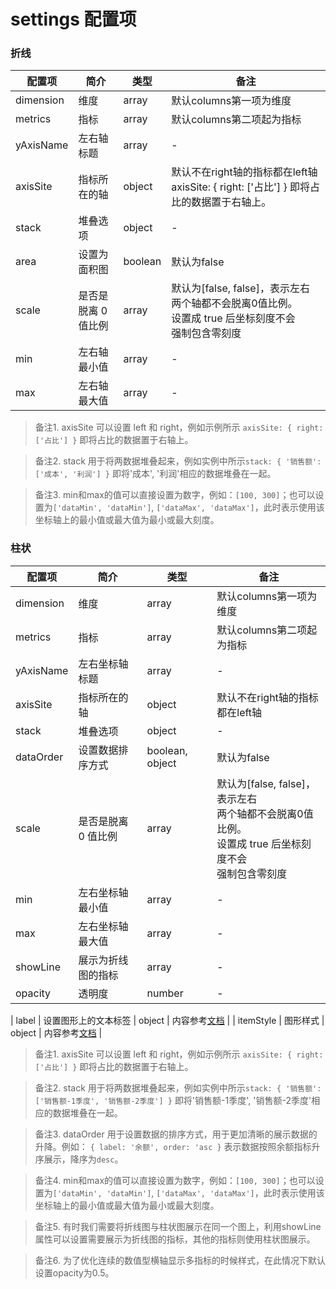 # settings 配置项

### 折线

| 配置项 | 简介 | 类型 | 备注 |
| --- | --- | --- | --- |
| dimension | 维度 | array | 默认columns第一项为维度 |
| metrics | 指标 | array | 默认columns第二项起为指标 |
| yAxisName | 左右轴标题 | array | - |
| axisSite | 指标所在的轴 | object | 默认不在right轴的指标都在left轴 axisSite: { right: ['占比'] } 即将占比的数据置于右轴上。|
| stack | 堆叠选项 | object | - |
| area | 设置为面积图 | boolean | 默认为false |
| scale | 是否是脱离 0 值比例 | array | 默认为[false, false]，表示左右<br>两个轴都不会脱离0值比例。<br>设置成 true 后坐标刻度不会<br>强制包含零刻度<br> |
| min | 左右轴最小值 | array | - |
| max | 左右轴最大值 | array | - |

> 备注1. axisSite 可以设置 left 和 right，例如示例所示 `axisSite: { right: ['占比'] }` 即将占比的数据置于右轴上。

> 备注2. stack 用于将两数据堆叠起来，例如实例中所示`stack: { '销售额': ['成本', '利润'] }` 即将'成本', '利润'相应的数据堆叠在一起。

> 备注3. min和max的值可以直接设置为数字，例如：`[100, 300]`；也可以设置为`['dataMin', 'dataMin']`, `['dataMax', 'dataMax']`，此时表示使用该坐标轴上的最小值或最大值为最小或最大刻度。

### 柱状
| 配置项 | 简介 | 类型 | 备注 |
| --- | --- | --- | --- |
| dimension | 维度 | array | 默认columns第一项为维度 |
| metrics | 指标 | array | 默认columns第二项起为指标 |
| yAxisName | 左右坐标轴标题 | array | - |
| axisSite | 指标所在的轴 | object | 默认不在right轴的指标都在left轴 |
| stack | 堆叠选项 | object | - |
| dataOrder | 设置数据排序方式 | boolean, object | 默认为false |
| scale | 是否是脱离 0 值比例 | array | 默认为[false, false]，表示左右<br>两个轴都不会脱离0值比例。<br>设置成 true 后坐标刻度不会<br>强制包含零刻度<br> |
| min | 左右坐标轴最小值 | array | - |
| max | 左右坐标轴最大值 | array | - |
| showLine | 展示为折线图的指标 | array | - |
| opacity | 透明度 | number | - |

| label | 设置图形上的文本标签 | object | 内容参考[文档](http://echarts.baidu.com/option.html#series-bar.label) |
| itemStyle | 图形样式 | object | 内容参考[文档](http://echarts.baidu.com/option.html#series-bar.itemStyle) |


> 备注1. axisSite 可以设置 left 和 right，例如示例所示 `axisSite: { right: ['占比'] }` 即将占比的数据置于右轴上。

> 备注2. stack 用于将两数据堆叠起来，例如实例中所示`stack: { '销售额': ['销售额-1季度', '销售额-2季度'] }` 即将'销售额-1季度', '销售额-2季度'相应的数据堆叠在一起。

> 备注3. dataOrder 用于设置数据的排序方式，用于更加清晰的展示数据的升降。例如： `{ label: '余额', order: 'asc }` 表示数据按照余额指标升序展示，降序为`desc`。

> 备注4. min和max的值可以直接设置为数字，例如：`[100, 300]`；也可以设置为`['dataMin', 'dataMin']`, `['dataMax', 'dataMax']`，此时表示使用该坐标轴上的最小值或最大值为最小或最大刻度。

> 备注5. 有时我们需要将折线图与柱状图展示在同一个图上，利用showLine属性可以设置需要展示为折线图的指标，其他的指标则使用柱状图展示。

> 备注6. 为了优化连续的数值型横轴显示多指标的时候样式，在此情况下默认设置opacity为0.5。
